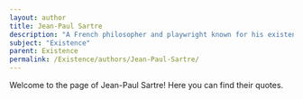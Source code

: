 ```yaml
---
layout: author
title: Jean-Paul Sartre
description: "A French philosopher and playwright known for his existentialist themes, particularly in works like 'Being and Nothingness' where he explores the nature of existence and human freedom."
subject: "Existence"
parent: Existence
permalink: /Existence/authors/Jean-Paul-Sartre/
---
```


Welcome to the page of Jean-Paul Sartre! Here you can find their quotes.
